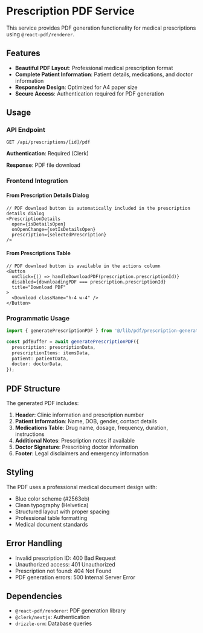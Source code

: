 # Prescription PDF Service

This service provides PDF generation functionality for medical prescriptions using `@react-pdf/renderer`.

## Features

- **Beautiful PDF Layout**: Professional medical prescription format
- **Complete Patient Information**: Patient details, medications, and doctor information
- **Responsive Design**: Optimized for A4 paper size
- **Secure Access**: Authentication required for PDF generation

## Usage

### API Endpoint

```
GET /api/prescriptions/[id]/pdf
```

**Authentication**: Required (Clerk)

**Response**: PDF file download

### Frontend Integration

#### From Prescription Details Dialog

```tsx
// PDF download button is automatically included in the prescription details dialog
<PrescriptionDetails
  open={isDetailsOpen}
  onOpenChange={setIsDetailsOpen}
  prescription={selectedPrescription}
/>
```

#### From Prescriptions Table

```tsx
// PDF download button is available in the actions column
<Button
  onClick={() => handleDownloadPDF(prescription.prescriptionId)}
  disabled={downloadingPDF === prescription.prescriptionId}
  title="Download PDF"
>
  <Download className="h-4 w-4" />
</Button>
```

### Programmatic Usage

```typescript
import { generatePrescriptionPDF } from '@/lib/pdf/prescription-generator';

const pdfBuffer = await generatePrescriptionPDF({
  prescription: prescriptionData,
  prescriptionItems: itemsData,
  patient: patientData,
  doctor: doctorData,
});
```

## PDF Structure

The generated PDF includes:

1. **Header**: Clinic information and prescription number
2. **Patient Information**: Name, DOB, gender, contact details
3. **Medications Table**: Drug name, dosage, frequency, duration, instructions
4. **Additional Notes**: Prescription notes if available
5. **Doctor Signature**: Prescribing doctor information
6. **Footer**: Legal disclaimers and emergency information

## Styling

The PDF uses a professional medical document design with:

- Blue color scheme (#2563eb)
- Clean typography (Helvetica)
- Structured layout with proper spacing
- Professional table formatting
- Medical document standards

## Error Handling

- Invalid prescription ID: 400 Bad Request
- Unauthorized access: 401 Unauthorized
- Prescription not found: 404 Not Found
- PDF generation errors: 500 Internal Server Error

## Dependencies

- `@react-pdf/renderer`: PDF generation library
- `@clerk/nextjs`: Authentication
- `drizzle-orm`: Database queries
